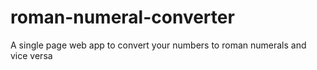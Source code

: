 # roman-numeral-converter
A single page web app to convert your numbers to roman numerals and vice versa
